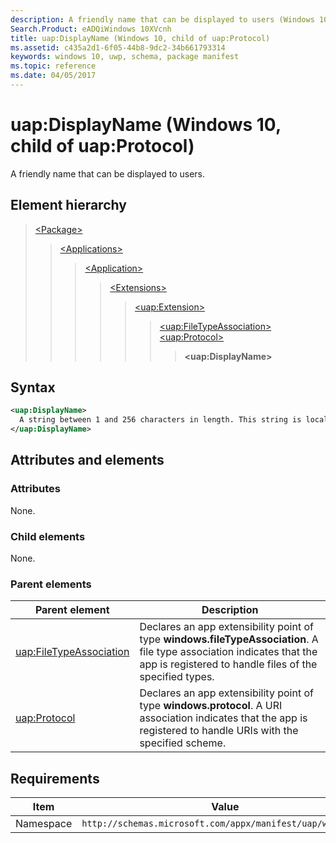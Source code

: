 ```yaml
---
description: A friendly name that can be displayed to users (Windows 10, child of uap:Protocol).
Search.Product: eADQiWindows 10XVcnh
title: uap:DisplayName (Windows 10, child of uap:Protocol)
ms.assetid: c435a2d1-6f05-44b8-9dc2-34b661793314
keywords: windows 10, uwp, schema, package manifest
ms.topic: reference
ms.date: 04/05/2017
---
```


# uap:DisplayName (Windows 10, child of uap:Protocol)

A friendly name that can be displayed to users.

## Element hierarchy

> [\<Package\>](element-package.md)
> > [\<Applications\>](element-applications.md)
> > > [\<Application\>](element-application.md)
> > > > [\<Extensions\>](element-extensions.md)
> > > > > [\<uap:Extension\>](element-uap-extension.md)
> > > > > > [\<uap:FileTypeAssociation\>](element-uap-filetypeassociation.md)
> > > > > > [\<uap:Protocol\>](element-uap-protocol.md)
> > > > > > >**\<uap:DisplayName\>**

## Syntax

```xml
<uap:DisplayName>
  A string between 1 and 256 characters in length. This string is localizable.
</uap:DisplayName>
```

## Attributes and elements

### Attributes

None.

### Child elements

None.

### Parent elements

| Parent element | Description |
|-|-|
| [uap:FileTypeAssociation](element-uap-filetypeassociation.md) | Declares an app extensibility point of type **windows.fileTypeAssociation**. A file type association indicates that the app is registered to handle files of the specified types. |
| [uap:Protocol](element-uap-protocol.md) | Declares an app extensibility point of type **windows.protocol**. A URI association indicates that the app is registered to handle URIs with the specified scheme. |

## Requirements

| Item  | Value  |
|--|--|
| Namespace | `http://schemas.microsoft.com/appx/manifest/uap/windows10` |
